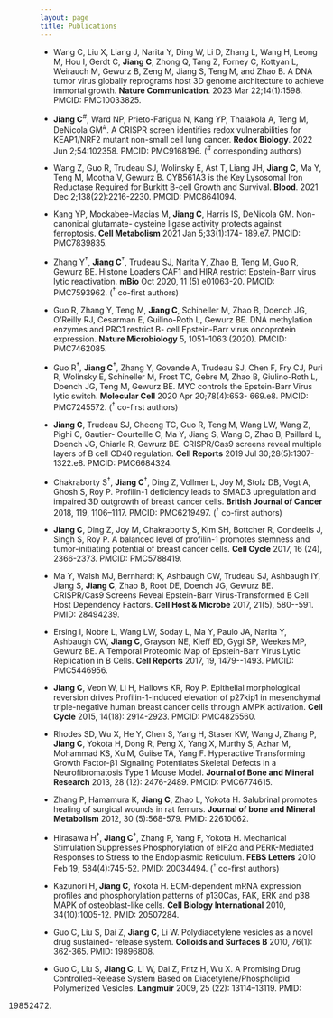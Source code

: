 ```yaml
---
layout: page
title: Publications
---
```


- Wang C, Liu X, Liang J, Narita Y, Ding W, Li D, Zhang L, Wang H, Leong
M, Hou I, Gerdt C, **Jiang C**, Zhong Q, Tang Z, Forney C, Kottyan L,
Weirauch M, Gewurz B, Zeng M, Jiang S, Teng M, and Zhao B. A DNA tumor
virus globally reprograms host 3D genome architecture to achieve
immortal growth. **Nature Communication**. 2023 Mar 22;14(1):1598. PMCID: PMC10033825.

- **Jiang C**<sup>#</sup>, Ward NP, Prieto-Farigua N, Kang YP, Thalakola A, Teng M,
DeNicola GM<sup>#</sup>. A CRISPR screen identifies redox vulnerabilities for
KEAP1/NRF2 mutant non-small cell lung cancer. **Redox Biology**. 2022 Jun
2;54:102358. PMCID: PMC9168196. (<sup>#</sup> corresponding authors)

- Wang Z, Guo R, Trudeau SJ, Wolinsky E, Ast T, Liang JH, **Jiang C**, Ma Y,
Teng M, Mootha V, Gewurz B. CYB561A3 is the Key Lysosomal Iron
Reductase Required for Burkitt B-cell Growth and
Survival. **Blood**. 2021 Dec 2;138(22):2216-2230. PMCID: PMC8641094.

- Kang YP, Mockabee-Macias M, **Jiang C**, Harris IS, DeNicola
GM. Non-canonical glutamate- cysteine ligase activity protects against
ferroptosis. **Cell Metabolism** 2021 Jan 5;33(1):174- 189.e7. PMCID:
PMC7839835.

- Zhang Y<sup>†</sup>, **Jiang C**<sup>†</sup>, Trudeau SJ, Narita Y, Zhao B, Teng M, Guo R,
Gewurz BE. Histone Loaders CAF1 and HIRA restrict Epstein-Barr virus
lytic reactivation. **mBio** Oct 2020, 11 (5) e01063-20. PMCID:
PMC7593962. (<sup>†</sup> co-first authors)

- Guo R, Zhang Y, Teng M, **Jiang C**, Schineller M, Zhao B, Doench JG,
O’Reilly RJ, Cesarman E, Guilino-Roth L, Gewurz BE. DNA methylation
enzymes and PRC1 restrict B- cell Epstein-Barr virus oncoprotein
expression. **Nature Microbiology** 5, 1051–1063 (2020). PMCID: PMC7462085.

- Guo R<sup>†</sup>, **Jiang C**<sup>†</sup>, Zhang Y, Govande A,
Trudeau SJ, Chen F, Fry CJ, Puri R, Wolinsky E, Schineller M, Frost
TC, Gebre M, Zhao B, Giulino-Roth L, Doench JG, Teng M, Gewurz BE. MYC
controls the Epstein-Barr Virus lytic switch. **Molecular Cell** 2020 Apr
20;78(4):653- 669.e8. PMCID: PMC7245572. (<sup>†</sup> co-first authors)

- **Jiang C**, Trudeau SJ, Cheong TC, Guo R, Teng M, Wang LW, Wang Z, Pighi
C, Gautier- Courteille C, Ma Y, Jiang S, Wang C, Zhao B, Paillard L,
Doench JG, Chiarle R, Gewurz BE. CRISPR/Cas9 screens reveal multiple
layers of B cell CD40 regulation. **Cell Reports** 2019 Jul
30;28(5):1307-1322.e8. PMCID: PMC6684324.

- Chakraborty S<sup>†</sup>, **Jiang C**<sup>†</sup>, Ding Z, Vollmer L, Joy M, Stolz DB, Vogt A,
Ghosh S, Roy P. Profilin-1 deficiency leads to SMAD3 upregulation and
impaired 3D outgrowth of breast cancer cells. **British Journal of
Cancer** 2018, 119, 1106–1117. PMCID: PMC6219497. (<sup>†</sup> co-first authors)

- **Jiang C**, Ding Z, Joy M, Chakraborty S, Kim SH, Bottcher R, Condeelis
J, Singh S, Roy P. A balanced level of profilin-1 promotes stemness
and tumor-initiating potential of breast cancer cells. **Cell Cycle**
2017, 16 (24), 2366-2373. PMCID: PMC5788419.
 
- Ma Y, Walsh MJ, Bernhardt K, Ashbaugh CW, Trudeau SJ, Ashbaugh IY,
Jiang S, **Jiang C**, Zhao B, Root DE, Doench JG, Gewurz BE. CRISPR/Cas9
Screens Reveal Epstein-Barr Virus-Transformed B Cell Host Dependency
Factors. **Cell Host & Microbe** 2017, 21(5), 580--591. PMID: 28494239.
 
- Ersing I, Nobre L, Wang LW, Soday L, Ma Y, Paulo JA, Narita Y,
Ashbaugh CW, **Jiang C**, Grayson NE, Kieff ED, Gygi SP, Weekes MP,
Gewurz BE. A Temporal Proteomic Map of Epstein-Barr Virus Lytic
Replication in B Cells. **Cell Reports** 2017, 19, 1479--1493. PMCID:
PMC5446956.
 
-  **Jiang C**, Veon W, Li H, Hallows KR, Roy P. Epithelial
morphological reversion drives Profilin-1-induced elevation of
p27kip1 in mesenchymal triple-negative human breast cancer cells
through AMPK activation. **Cell Cycle** 2015, 14(18): 2914-2923. PMCID:
PMC4825560.
 
-  Rhodes SD, Wu X, He Y, Chen S, Yang H, Staser KW, Wang J, Zhang P,
**Jiang C**, Yokota H, Dong R, Peng X, Yang X, Murthy S, Azhar M,
Mohammad KS, Xu M, Guiise TA, Yang F. Hyperactive Transforming Growth
Factor-β1 Signaling Potentiates Skeletal Defects in a
Neurofibromatosis Type 1 Mouse Model. **Journal of Bone and Mineral
Research** 2013, 28 (12): 2476-2489. PMCID: PMC6774615.
 
- Zhang P, Hamamura K, **Jiang C**, Zhao L, Yokota H. Salubrinal promotes
healing of surgical wounds in rat femurs. **Journal of bone and Mineral
Metabolism** 2012, 30 (5):568-579. PMID: 22610062.
 
- Hirasawa H<sup>†</sup>, **Jiang C**<sup>†</sup>, Zhang P, Yang F, Yokota H. Mechanical
Stimulation Suppresses Phosphorylation of eIF2α and PERK-Mediated
Responses to Stress to the Endoplasmic Reticulum. **FEBS Letters** 2010
Feb 19; 584(4):745-52. PMID: 20034494. (<sup>†</sup> co-first authors)
 
- Kazunori H, **Jiang C**, Yokota H. ECM-dependent mRNA expression profiles
and phosphorylation patterns of p130Cas, FAK, ERK and p38 MAPK of
osteoblast-like cells. **Cell Biology International** 2010,
34(10):1005-12. PMID: 20507284.
 
-  Guo C, Liu S, Dai Z, **Jiang C**, Li W. Polydiacetylene vesicles as a
novel drug sustained- release system. **Colloids and Surfaces B** 2010,
76(1): 362-365. PMID: 19896808.
 
- Guo C, Liu S, **Jiang C**, Li W, Dai Z, Fritz H, Wu X. A Promising Drug
Controlled-Release System Based on Diacetylene/Phospholipid
Polymerized Vesicles. **Langmuir** 2009, 25 (22): 13114–13119. PMID:
19852472.
 
